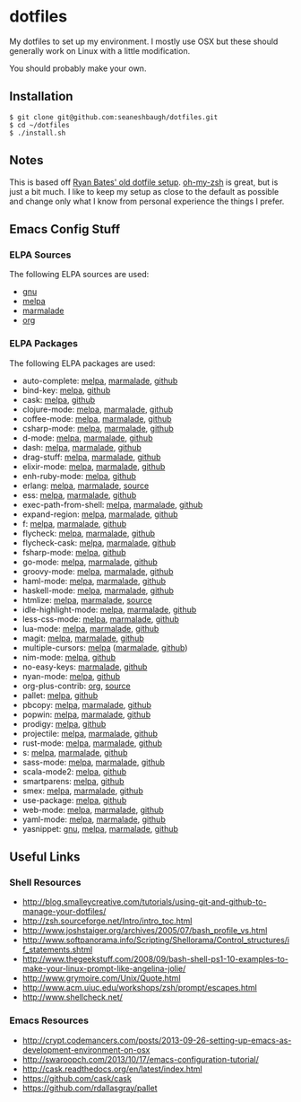 # dotfiles

My dotfiles to set up my environment. I mostly use OSX but these should generally work on Linux with a little modification.

You should probably make your own.

## Installation

    $ git clone git@github.com:seaneshbaugh/dotfiles.git
    $ cd ~/dotfiles
    $ ./install.sh

## Notes

This is based off [Ryan Bates' old dotfile setup](https://github.com/ryanb/dotfiles/tree/custom-bash-zsh). [oh-my-zsh](https://github.com/robbyrussell/oh-my-zsh) is great, but is just a bit much. I like to keep my setup as close to the default as possible and change only what I know from personal experience the things I prefer.

## Emacs Config Stuff

### ELPA Sources

The following ELPA sources are used:

* [gnu](http://elpa.gnu.org/packages/)
* [melpa](http://melpa.org/#/)
* [marmalade](http://marmalade-repo.org/packages/)
* [org](http://orgmode.org/elpa/)

### ELPA Packages

The following ELPA packages are used:

* auto-complete: [melpa](http://melpa.org/#/auto-complete), [marmalade](https://marmalade-repo.org/packages/auto-complete), [github](https://github.com/auto-complete/auto-complete)
* bind-key: [melpa](http://melpa.org/#/bind-key), [github](https://github.com/jwiegley/use-package)
* cask: [melpa](http://melpa.org/#/cask), [github](https://github.com/cask/cask)
* clojure-mode: [melpa](http://melpa.org/#/clojure-mode), [marmalade](https://marmalade-repo.org/packages/clojure-mode), [github](https://github.com/clojure-emacs/clojure-mode)
* coffee-mode: [melpa](http://melpa.org/#/coffee-mode), [marmalade](https://marmalade-repo.org/packages/coffee-mode), [github](https://github.com/defunkt/coffee-mode)
* csharp-mode: [melpa](http://melpa.org/#/csharp-mode), [marmalade](https://marmalade-repo.org/packages/csharp-mode), [github](https://github.com/josteink/csharp-mode)
* d-mode: [melpa](http://melpa.org/#/d-mode), [marmalade](https://marmalade-repo.org/packages/d-mode), [github](https://github.com/Emacs-D-Mode-Maintainers/Emacs-D-Mode)
* dash: [melpa](http://melpa.org/#/dash), [marmalade](https://marmalade-repo.org/packages/dash), [github](https://github.com/magnars/dash.el)
* drag-stuff: [melpa](http://melpa.org/#/drag-stuff), [marmalade](https://marmalade-repo.org/packages/drag-stuff), [github](https://github.com/rejeep/drag-stuff.el)
* elixir-mode: [melpa](http://melpa.org/#/elixir-mode), [marmalade](https://marmalade-repo.org/packages/elixir-mode), [github](https://github.com/elixir-lang/emacs-elixir)
* enh-ruby-mode: [melpa](http://melpa.org/#/enh-ruby-mode), [github](https://github.com/zenspider/enhanced-ruby-mode)
* erlang: [melpa](http://melpa.org/#/erlang), [marmalade](https://marmalade-repo.org/packages/erlang), [source](http://www.erlang.org/download/contrib/erlang.el)
* ess: [melpa](http://melpa.org/#/ess), [marmalade](https://marmalade-repo.org/packages/ess), [github](https://github.com/emacs-ess/ESS)
* exec-path-from-shell: [melpa](http://melpa.org/#/exec-path-from-shell), [marmalade](https://marmalade-repo.org/packages/exec-path-from-shell), [github](https://github.com/purcell/exec-path-from-shell)
* expand-region: [melpa](http://melpa.org/#/expand-region), [marmalade](https://marmalade-repo.org/packages/expand-region), [github](https://github.com/magnars/expand-region.el)
* f: [melpa](http://melpa.org/#/f), [marmalade](https://marmalade-repo.org/packages/f), [github](https://github.com/rejeep/f.el)
* flycheck: [melpa](http://melpa.org/#/flycheck), [marmalade](https://marmalade-repo.org/packages/flycheck), [github](https://github.com/flycheck/flycheck)
* flycheck-cask: [melpa](http://melpa.org/#/flycheck-cask), [marmalade](https://marmalade-repo.org/packages/flycheck-cask), [github](https://github.com/flycheck/flycheck-cask)
* fsharp-mode: [melpa](http://melpa.org/#/fsharp-mode), [github](https://github.com/rneatherway/emacs-fsharp-mode-bin)
* go-mode: [melpa](http://melpa.org/#/go-mode), [marmalade](https://marmalade-repo.org/packages/go-mode), [github](https://github.com/dominikh/go-mode.el)
* groovy-mode: [melpa](http://melpa.org/#/groovy-mode), [marmalade](https://marmalade-repo.org/packages/groovy-mode), [github](https://github.com/Groovy-Emacs-Modes/groovy-emacs-modes)
* haml-mode: [melpa](http://melpa.org/#/haml-mode), [marmalade](https://marmalade-repo.org/packages/haml-mode), [github](https://github.com/nex3/haml-mode)
* haskell-mode: [melpa](http://melpa.org/#/haskell-mode), [marmalade](https://marmalade-repo.org/packages/haskell-mode), [github](https://github.com/haskell/haskell-mode)
* htmlize: [melpa](http://melpa.org/#/htmlize), [marmalade](https://marmalade-repo.org/packages/htmlize), [source](http://fly.srk.fer.hr/~hniksic/emacs/htmlize.el.cgi)
* idle-highlight-mode: [melpa](http://melpa.org/#/idle-highlight-mode), [marmalade](https://marmalade-repo.org/packages/idle-highlight-mode), [github](https://github.com/nonsequitur/idle-highlight-mode)
* less-css-mode: [melpa](http://melpa.org/#/less-css-mode), [marmalade](https://marmalade-repo.org/packages/less-css-mode), [github](https://github.com/purcell/less-css-mode)
* lua-mode: [melpa](http://melpa.org/#/lua-mode), [marmalade](https://marmalade-repo.org/packages/lua-mode), [github](https://github.com/immerrr/lua-mode)
* magit: [melpa](http://melpa.org/#/magit), [marmalade](https://marmalade-repo.org/packages/magit), [github](https://github.com/magit/magit/tree/master)
* multiple-cursors: [melpa](http://melpa.org/#/multiple-cursors) ([marmalade](https://marmalade-repo.org/packages/multiple-cursors), [github](https://github.com/magnars/multiple-cursors.el))
* nim-mode: [melpa](http://melpa.org/#/nim-mode), [github](https://github.com/reactormonk/nim-mode)
* no-easy-keys: [marmalade](https://marmalade-repo.org/packages/no-easy-keys), [github](https://github.com/danamlund/emacs-no-easy-keys)
* nyan-mode: [melpa](http://melpa.org/#/nyan-mode), [github](https://github.com/TeMPOraL/nyan-mode)
* org-plus-contrib: [org](http://orgmode.org/elpa/), [source](http://orgmode.org/cgit.cgi/org-mode.git/)
* pallet: [melpa](http://melpa.org/#/pallet), [github](https://github.com/rdallasgray/pallet)
* pbcopy: [melpa](http://melpa.org/#/pbcopy), [marmalade](https://marmalade-repo.org/packages/pbcopy), [github](https://github.com/emacsfodder/pbcopy.el)
* popwin: [melpa](http://melpa.org/#/popwin), [marmalade](https://marmalade-repo.org/packages/popwin), [github](https://github.com/m2ym/popwin-el)
* prodigy: [melpa](http://melpa.org/#/prodigy), [github](https://github.com/rejeep/prodigy.el)
* projectile: [melpa](http://melpa.org/#/projectile), [marmalade](https://marmalade-repo.org/packages/projectile), [github](https://github.com/bbatsov/projectile)
* rust-mode: [melpa](http://melpa.org/#/rust-mode), [marmalade](https://marmalade-repo.org/packages/rust-mode), [github](https://github.com/rust-lang/rust-mode)
* s: [melpa](http://melpa.org/#/s), [marmalade](https://marmalade-repo.org/packages/s), [github](https://github.com/magnars/s.el)
* sass-mode: [melpa](http://melpa.org/#/sass-mode), [marmalade](https://marmalade-repo.org/packages/sass-mode), [github](https://github.com/nex3/sass-mode)
* scala-mode2: [melpa](http://melpa.org/#/scala-mode2), [github](https://github.com/hvesalai/scala-mode2)
* smartparens: [melpa](http://melpa.org/#/smartparens), [github](https://github.com/Fuco1/smartparens)
* smex: [melpa](http://melpa.org/#/smex), [marmalade](https://marmalade-repo.org/packages/smex), [github](https://github.com/nonsequitur/smex)
* use-package: [melpa](http://melpa.org/#/use-package), [github](https://github.com/jwiegley/use-package)
* web-mode: [melpa](http://melpa.org/#/web-mode), [marmalade](https://marmalade-repo.org/packages/web-mode), [github](https://github.com/fxbois/web-mode)
* yaml-mode: [melpa](http://melpa.org/#/yaml-mode), [marmalade](https://marmalade-repo.org/packages/yaml-mode), [github](https://github.com/yoshiki/yaml-mode)
* yasnippet: [gnu](http://elpa.gnu.org/packages/yasnippet.html), [melpa](http://melpa.org/#/yasnippet), [marmalade](https://marmalade-repo.org/packages/yasnippet), [github](https://github.com/capitaomorte/yasnippet)

## Useful Links

### Shell Resources

* http://blog.smalleycreative.com/tutorials/using-git-and-github-to-manage-your-dotfiles/
* http://zsh.sourceforge.net/Intro/intro_toc.html
* http://www.joshstaiger.org/archives/2005/07/bash_profile_vs.html
* http://www.softpanorama.info/Scripting/Shellorama/Control_structures/if_statements.shtml
* http://www.thegeekstuff.com/2008/09/bash-shell-ps1-10-examples-to-make-your-linux-prompt-like-angelina-jolie/
* http://www.grymoire.com/Unix/Quote.html
* http://www.acm.uiuc.edu/workshops/zsh/prompt/escapes.html
* http://www.shellcheck.net/

### Emacs Resources

* http://crypt.codemancers.com/posts/2013-09-26-setting-up-emacs-as-development-environment-on-osx
* http://swaroopch.com/2013/10/17/emacs-configuration-tutorial/
* http://cask.readthedocs.org/en/latest/index.html
* https://github.com/cask/cask
* https://github.com/rdallasgray/pallet
